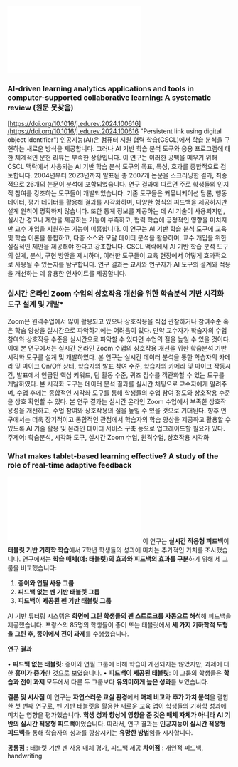 
![](atts/Idea%20note.pdf)

### AI-driven learning analytics applications and tools in computer-supported collaborative learning: A systematic review (원문 못찾음)
[https://doi.org/10.1016/j.edurev.2024.100616](https://doi.org/10.1016/j.edurev.2024.100616 "Persistent link using digital object identifier")
인공지능(AI)은 컴퓨터 지원 협력 학습(CSCL)에서 학습 분석을 구현하는 새로운 방식을 제공합니다. 그러나 AI 기반 학습 분석 도구와 응용 프로그램에 대한 체계적인 문헌 리뷰는 부족한 상황입니다. 이 연구는 이러한 공백을 메우기 위해 CSCL 맥락에서 사용되는 AI 기반 학습 분석 도구의 목표, 특성, 효과를 종합적으로 검토합니다. 2004년부터 2023년까지 발표된 총 2607개 논문을 스크리닝한 결과, 최종적으로 26개의 논문이 분석에 포함되었습니다. 연구 결과에 따르면 주로 학생들의 인지적 참여를 강조하는 도구들이 개발되었습니다. 기존 도구들은 커뮤니케이션 담론, 행동 데이터, 평가 데이터를 활용해 결과를 시각화하며, 다양한 형식의 피드백을 제공하지만 설계 원칙이 명확하지 않습니다. 또한 통계 정보를 제공하는 데 AI 기술이 사용되지만, 실시간 경고나 제안을 제공하는 기능이 부족하고, 협력 학습에 긍정적인 영향을 미치지만 교수 개입을 지원하는 기능이 미흡합니다.
이 연구는 AI 기반 학습 분석 도구에 교육 및 학습 이론을 통합하고, 다중 소스와 모달 데이터 분석을 활용하며, 교수 개입을 위한 실질적인 제안을 제공해야 한다고 강조합니다. CSCL 맥락에서 AI 기반 학습 분석 도구의 설계, 분석, 구현 방안을 제시하며, 이러한 도구들이 교육 현장에서 어떻게 효과적으로 사용될 수 있는지를 탐구합니다. 연구 결과는 교사와 연구자가 AI 도구의 설계와 적용을 개선하는 데 유용한 인사이트를 제공합니다.

### 실시간 온라인 Zoom 수업의 상호작용 개선을 위한 학습분석 기반 시각화 도구 설계 및 개발*
Zoom은 원격수업에서 많이 활용되고 있으나 상호작용을 직접 관찰하거나 참여수준 혹은 학습 양상을 실시간으로 파악하기에는 어려움이 있다. 만약 교수자가 학습자의 수업 참여와 상호작용 수준을 실시간으로 파악할 수 있다면 수업의 질을 높일 수 있을 것이다. 이에 본 연구에서는 실시간 온라인 Zoom 수업의 상호작용 개선을 위한 학습분석 기반 시각화 도구를 설계 및 개발하였다. 본 연구는 실시간 데이터 분석을 통한 학습자의 카메라 및 마이크 On/Off 상태, 학습자의 발표 참여 수준, 학습자의 카메라 및 마이크 작동시간, 발표에서 언급된 핵심 키워드, 팀 활동 수준, 퀴즈 점수를 객관화할 수 있는 도구를 개발하였다. 본 시각화 도구는 데이터 분석 결과를 실시간 채팅으로 교수자에게 알려주며, 수업 후에는 종합적인 시각화 도구를 통해 학생들의 수업 참여 정도와 상호작용 수준을 상호 확인할 수 있다. 본 연구 결과는 실시간 온라인 Zoom 수업에서 부족한 상호작용성을 개선하고, 수업 참여와 상호작용의 질을 높일 수 있을 것으로 기대된다. 향후 연구에서는 더욱 장기적이고 통합적인 관점에서 학습자의 학습 양상을 제공하고 활용할 수 있도록 AI 기술 활용 및 온라인 데이터 서비스 구축 등으로 업그레이드할 필요가 있다. 주제어: 학습분석, 시각화 도구, 실시간 Zoom 수업, 원격수업, 상호작용 시각화

### What makes tablet-based learning effective? A study of the role of real-time adaptive feedback
![원문보기](atts/[npj]Brit%20J%20Educational%20Tech%20-%202024%20-%20Colliot%20-%20What%20makes%20tablet‐based%20learning%20effective%20%20A%20study%20of%20the%20role%20of%20real‐time.pdf)
이 연구는 **실시간 적응형 피드백**이 **태블릿 기반 기하학 학습**에서 7학년 학생들의 성과에 미치는 추가적인 가치를 조사했습니다. 연구에서는 **학습 매체(예: 태블릿)의 효과와 피드백의 효과를 구분**하기 위해 세 그룹을 비교했습니다:

1. **종이와 연필 사용 그룹**
2. **피드백 없는 펜 기반 태블릿 그룹**
3. **피드백이 제공된 펜 기반 태블릿 그룹**

AI 기반 튜터링 시스템은 **화면에 그린 학생들의 펜 스트로크를 자동으로 해석**해 피드백을 제공했습니다. 프랑스의 85명의 학생들이 종이 또는 태블릿에서 **세 가지 기하학적 도형을 그린 후, 종이에서 전이 과제**를 수행했습니다.

**연구 결과**

• **피드백 없는 태블릿**: 종이와 연필 그룹에 비해 학습이 개선되지는 않았지만, 과제에 대한 **흥미가 증가**한 것으로 보였습니다.
• **피드백이 제공된 태블릿**: 이 그룹의 학생들은 **학습과 전이 과제** 모두에서 다른 두 그룹보다 **유의미하게 높은 성과**를 보였습니다.

**결론 및 시사점**
이 연구는 **자연스러운 교실 환경**에서 **매체 비교**와 **추가 가치 분석**을 결합한 첫 번째 연구로, 펜 기반 태블릿을 활용한 새로운 교육 앱이 학생들의 기하학 성과에 미치는 영향을 평가했습니다. **학생 성과 향상에 영향을 준 것은 매체 자체가 아니라** **AI 기반의 실시간 적응형 피드백**이었습니다.
따라서, 연구 결과는 **인공지능이 실시간 적응형 피드백**을 통해 학습자의 성과를 향상시키는 **유망한 방법**임을 시사합니다.

**공통점** : 태블릿 기반 펜 사용 매체 평가, 피드백 제공
**차이점** : 개인적 피드백, handwriting 